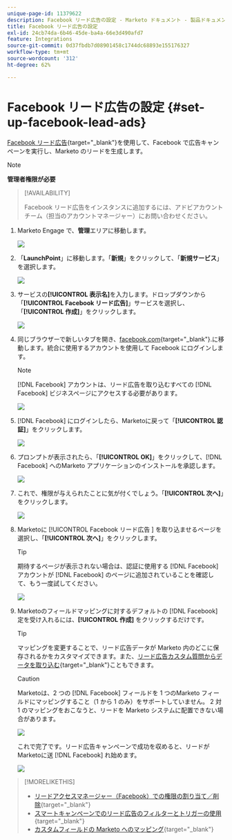 ```yaml
---
unique-page-id: 11379622
description: Facebook リード広告の設定 - Marketo ドキュメント - 製品ドキュメント
title: Facebook リード広告の設定
exl-id: 24cb74da-6b46-45de-ba4a-66e3d490afd7
feature: Integrations
source-git-commit: 0d37fbdb7d08901458c1744dc68893e155176327
workflow-type: tm+mt
source-wordcount: '312'
ht-degree: 62%

---
```


# Facebook リード広告の設定 {#set-up-facebook-lead-ads}

[Facebook リード広告](https://www.facebook.com/business/ads/ad-objectives/lead-generation){target="_blank"}を使用して、Facebook で広告キャンペーンを実行し、Marketo のリードを生成します。

>[!NOTE]
>
>**管理者権限が必要**

>[!AVAILABILITY]
>
>Facebook リード広告をインスタンスに追加するには、アドビアカウントチーム（担当のアカウントマネージャー）にお問い合わせください。

1. Marketo Engage で、**管理**&#x200B;エリアに移動します。

   ![](assets/set-up-facebook-lead-ads-1.png)

1. 「**LaunchPoint**」に移動します。「**新規**」をクリックして、「**新規サービス**」を選択します。

   ![](assets/set-up-facebook-lead-ads-2.png)

1. サービスの&#x200B;**[!UICONTROL 表示名]**&#x200B;を入力します。ドロップダウンから「**[!UICONTROL Facebook リード広告]**」サービスを選択し、「**[!UICONTROL 作成]**」をクリックします。

   ![](assets/set-up-facebook-lead-ads-3.png)

1. 同じブラウザーで新しいタブを開き、[facebook.com](https://www.facebook.com){target="_blank"}.に移動します。統合に使用するアカウントを使用して Facebook にログインします。

   >[!NOTE]
   >
   >[!DNL Facebook] アカウントは、リード広告を取り込むすべての [!DNL Facebook] ビジネスページにアクセスする必要があります。

   ![](assets/set-up-facebook-lead-ads-4.png)

1. [!DNL Facebook] にログインしたら、Marketoに戻って「**[!UICONTROL 認証]**」をクリックします。

   ![](assets/set-up-facebook-lead-ads-5.png)

1. プロンプトが表示されたら、「**[!UICONTROL OK]**」をクリックして、[!DNL Facebook] へのMarketo アプリケーションのインストールを承認します。

   ![](assets/set-up-facebook-lead-ads-6.png)

1. これで、権限が与えられたことに気が付くでしょう。「**[!UICONTROL 次へ]**」をクリックします。

   ![](assets/set-up-facebook-lead-ads-7.png)

1. Marketoに [!UICONTROL Facebook リード広告 ] を取り込ませるページを選択し、「**[!UICONTROL 次へ]**」をクリックします。

   >[!TIP]
   >
   >期待するページが表示されない場合は、認証に使用する [!DNL Facebook] アカウントが [!DNL Facebook] のページに追加されていることを確認して、もう一度試してください。

   ![](assets/set-up-facebook-lead-ads-8.png)

1. Marketoのフィールドマッピングに対するデフォルトの [!DNL Facebook] 定を受け入れるには、**[!UICONTROL 作成]** をクリックするだけです。

   >[!TIP]
   >
   >マッピングを変更することで、リード広告データが Marketo 内のどこに保存されるかをカスタマイズできます。また、[リード広告カスタム質問からデータを取り込む](/help/marketo/product-docs/demand-generation/facebook/set-up-facebook-lead-ads/map-custom-fields-to-marketo.md){target="_blank"}こともできます。

   >[!CAUTION]
   >
   >Marketoは、2 つの [!DNL Facebook] フィールドを 1 つのMarketo フィールドにマッピングすること（1 から 1 のみ）をサポートしていません。 2 対 1 のマッピングをおこなうと、リードを Marketo システムに配置できない場合があります。

   ![](assets/set-up-facebook-lead-ads-9.png)

   これで完了です。リード広告キャンペーンで成功を収めると、リードがMarketoに送 [!DNL Facebook] れ始めます。

   ![](assets/set-up-facebook-lead-ads-10.png)

>[!MORELIKETHIS]
>
>* [リードアクセスマネージャー（Facebook）での権限の割り当て／削除](https://www.facebook.com/business/help/540596413257598?id=735435806665862){target="_blank"}
>* [スマートキャンペーンでのリード広告のフィルターとトリガーの使用](/help/marketo/product-docs/demand-generation/facebook/use-lead-ads-filters-and-triggers-in-a-smart-campaign.md){target="_blank"}
>* [カスタムフィールドの Marketo へのマッピング](/help/marketo/product-docs/demand-generation/facebook/set-up-facebook-lead-ads/map-custom-fields-to-marketo.md){target="_blank"}
